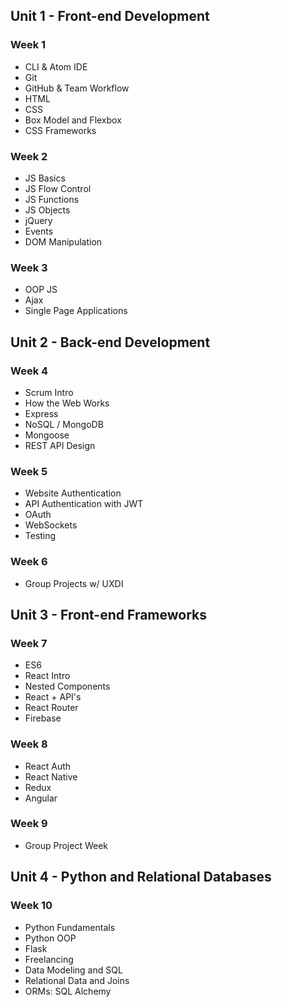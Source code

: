 ## Unit 1 - Front-end Development

### Week 1

- CLI & Atom IDE
- Git 
- GitHub & Team Workflow
- HTML
- CSS 
- Box Model and Flexbox
- CSS Frameworks 

### Week 2

- JS Basics
- JS Flow Control
- JS Functions
- JS Objects 
- jQuery
- Events
- DOM Manipulation

### Week 3

- OOP JS
- Ajax
- Single Page Applications

## Unit 2 - Back-end Development

### Week 4

- Scrum Intro
- How the Web Works 
- Express
- NoSQL / MongoDB
- Mongoose 
- REST API Design

### Week 5 

- Website Authentication
- API Authentication with JWT
- OAuth
- WebSockets
- Testing

### Week 6

- Group Projects w/ UXDI

## Unit 3 - Front-end Frameworks

### Week 7

- ES6
- React Intro
- Nested Components
- React + API's
- React Router
- Firebase

### Week 8

- React Auth
- React Native 
- Redux
- Angular

### Week 9 

- Group Project Week 

## Unit 4 - Python and Relational Databases 

### Week 10

- Python Fundamentals
- Python OOP
- Flask
- Freelancing
- Data Modeling and SQL
- Relational Data and Joins
- ORMs: SQL Alchemy
